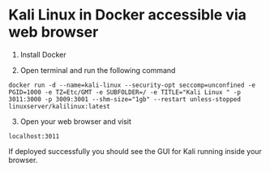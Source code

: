# Kali Linux in Docker accessible via web browser

1. Install Docker

2. Open terminal and run the following command
```
docker run -d --name=kali-linux --security-opt seccomp=unconfined -e PGID=1000 -e TZ=Etc/GMT -e SUBFOLDER=/ -e TITLE="Kali Linux " -p 3011:3000 -p 3009:3001 --shm-size="1gb" --restart unless-stopped linuxserver/kalilinux:latest
```
3. Open your web browser and visit
```
localhost:3011
```

   If deployed successfully you should see the GUI for Kali running inside your browser.
